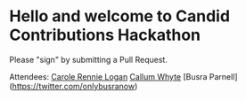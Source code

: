 # Hello and welcome to Candid Contributions Hackathon

Please "sign" by submitting a Pull Request.

Attendees:
[Carole Rennie Logan](https://twitter.com/crgrieve)
[Callum Whyte](https://twitter.com/callumbwhyte)
[Busra Parnell] (https://twitter.com/onlybusranow)
